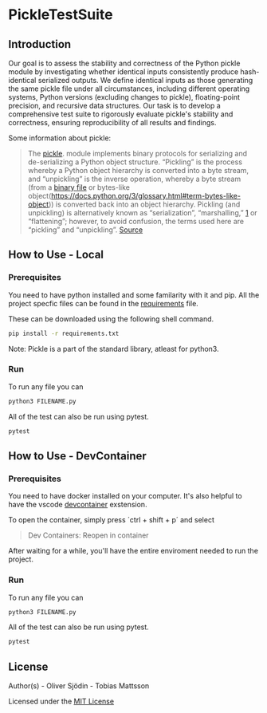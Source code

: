 # PickleTestSuite

## Introduction

Our goal is to assess the stability and correctness of the Python pickle module by investigating whether identical inputs consistently produce hash-identical serialized outputs. We define identical inputs as those generating the same pickle file under all circumstances, including different operating systems, Python versions (excluding changes to pickle), floating-point precision, and recursive data structures. Our task is to develop a comprehensive test suite to rigorously evaluate pickle's stability and correctness, ensuring reproducibility of all results and findings.

Some information about pickle:
> The [pickle](). module implements binary protocols for serializing and de-serializing a Python object structure. “Pickling” is the process whereby a Python object hierarchy is converted into a byte stream, and “unpickling” is the inverse operation, whereby a byte stream (from a [binary file](https://docs.python.org/3/glossary.html#term-binary-file) or bytes-like object(https://docs.python.org/3/glossary.html#term-bytes-like-object)) is converted back into an object hierarchy. Pickling (and unpickling) is alternatively known as “serialization”, “marshalling,” [1](https://docs.python.org/3/library/pickle.html#id7) or “flattening”; however, to avoid confusion, the terms used here are “pickling” and “unpickling”.
> [Source](https://docs.python.org/3/library/pickle.html)

## How to Use - Local
### Prerequisites
You need to have python installed and some familarity with it and pip. All the project specfic files can be found in the [requirements](requirements.txt) file.

These can be downloaded using the following shell command.
``` BASH
pip install -r requirements.txt

```

Note: Pickle is a part of the standard library, atleast for python3.

### Run

To run any file you can
``` BASH
python3 FILENAME.py

```

All of the test can also be run using pytest.
``` BASH
pytest

```
## How to Use - DevContainer
### Prerequisites

You need to have docker installed on your computer. It's also helpful to have the vscode [devcontainer](https://marketplace.visualstudio.com/items?itemName=ms-vscode-remote.remote-containers) exstension.

To open the container, simply press ´ctrl + shift + p´ and select
>Dev Containers: Reopen in container

After waiting for a while, you'll have the entire enviroment needed to run the project.

### Run

To run any file you can
``` BASH
python3 FILENAME.py

```

All of the test can also be run using pytest.
``` BASH
pytest

```
## License

Author(s) - Oliver Sjödin - Tobias Mattsson

Licensed under the [MIT License](LICENSE)